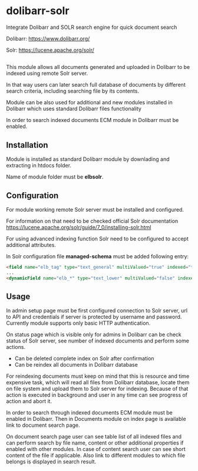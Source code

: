 # dolibarr-solr
Integrate Dolibarr and SOLR search engine for quick document search

Dolibarr: https://www.dolibarr.org/

Solr: https://lucene.apache.org/solr/

##

This module allows all documents generated and uploaded in Dolibarr to be indexed using remote Solr server.

In that way users can later search full database of documents by different search criteria, including searching file by its contents.

Module can be also used for additional and new modules installed in Dolibarr which uses standard Dolibarr files functionality

In order to search indexed documents ECM module in Dolibarr must be enabled.

## Installation

Module is installed as standard Dolibarr module by downlading and extracting in htdocs folder. 

Name of module folder must be **elbsolr**.

## Configuration

For module working remote Solr server must be installed and configured. 

For information on that need to be checked official Solr documentation 
https://lucene.apache.org/solr/guide/7_0/installing-solr.html

For using advanced indexing function Solr need to be configured to accept additional attributes.

In Solr configuration file **managed-schema** must be added following entry:

```html
<field name="elb_tag" type="text_general" multiValued="true" indexed="true" stored="true"/>
...
<dynamicField name="elb_*" type="text_lower" multiValued="false" indexed="true" stored="true"/>
```

## Usage

In admin setup page must be first configured connection to Solr server, url to API and credentials 
if server is protected by username and password.
Currently module supports only basic HTTP authentication.

On status page which is visible only for admins in Dolibarr can be check status of Solr server, 
see number of indexed documents and perform some actions.

- Can be deleted complete index on Solr after confirmation
- Can be reindex all documents in Dolibarr database

For reindexing documents must keep on mind that this is resource and time expensive task, 
which will read all files from Dolibarr database, locate them on file system and upload them to Solr server for indexing. 
Because of that action is executed in background and user in any time can see progress of action and abort it.

In order to search through indexed documents ECM module must be enabled in Dolibarr.
Then in Documents module on index page is available link to document search page.

On document search page user can see table list of all indexed files and can perform search by file name, 
content or other additional properties if enabled with other modules.
In case of content search user can see short content of the file if applicable. 
Also link to different modules to which file belongs is displayed in search result.






